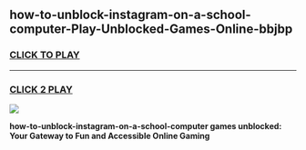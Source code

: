 
## how-to-unblock-instagram-on-a-school-computer-Play-Unblocked-Games-Online-bbjbp
<h3>
<a href="https://premium76.site?title=how-to-unblock-instagram-on-a-school-computer&ref=25A">CLICK TO PLAY</a></h3>
<hr>

<h3>
<a href="https://premium76.site?title=how-to-unblock-instagram-on-a-school-computer&ref=25A">CLICK 2 PLAY</a>
  
</h3>

<a href="https://premium76.site?title=how-to-unblock-instagram-on-a-school-computer&ref=25A"><img src="https://clearcache.store/games.png"></a>


**how-to-unblock-instagram-on-a-school-computer games unblocked: Your Gateway to Fun and Accessible Online Gaming**
